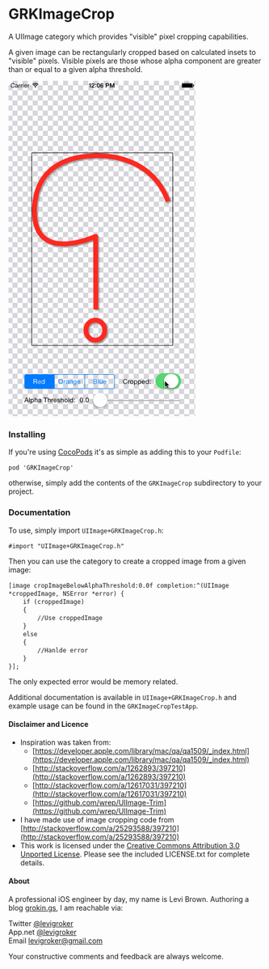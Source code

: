 GRKImageCrop
===========
A UIImage category which provides "visible" pixel cropping capabilities.

A given image can be rectangularly cropped based on calculated insets to "visible" pixels.
Visible pixels are those whose alpha component are greater than or equal to a given alpha
threshold.

![Demo](ReadmeAssets/Demo.gif)

### Installing

If you're using [CocoPods](http://cocopods.org) it's as simple as adding this to your
`Podfile`:

	pod 'GRKImageCrop'

otherwise, simply add the contents of the `GRKImageCrop` subdirectory to your
project.

### Documentation

To use, simply import `UIImage+GRKImageCrop.h`:

    #import "UIImage+GRKImageCrop.h"
    
Then you can use the category to create a cropped image from a given image:

	[image cropImageBelowAlphaThreshold:0.0f completion:^(UIImage *croppedImage, NSError *error) {
		if (croppedImage)
		{
			//Use croppedImage
		}
		else
		{
			//Hanlde error
		}
	}];

The only expected error would be memory related.

Additional documentation is available in `UIImage+GRKImageCrop.h` and example usage
can be found in the `GRKImageCropTestApp`.

#### Disclaimer and Licence

* Inspiration was taken from:
    * [https://developer.apple.com/library/mac/qa/qa1509/_index.html](https://developer.apple.com/library/mac/qa/qa1509/_index.html)
    * [http://stackoverflow.com/a/1262893/397210](http://stackoverflow.com/a/1262893/397210)
    * [http://stackoverflow.com/a/12617031/397210](http://stackoverflow.com/a/12617031/397210)
    * [https://github.com/wrep/UIImage-Trim](https://github.com/wrep/UIImage-Trim)
* I have made use of image cropping code from [http://stackoverflow.com/a/25293588/397210](http://stackoverflow.com/a/25293588/397210)
* This work is licensed under the [Creative Commons Attribution 3.0 Unported License](http://creativecommons.org/licenses/by/3.0/).
  Please see the included LICENSE.txt for complete details.

#### About

A professional iOS engineer by day, my name is Levi Brown. Authoring a blog
[grokin.gs](http://grokin.gs), I am reachable via:

Twitter [@levigroker](https://twitter.com/levigroker)  
App.net [@levigroker](https://alpha.app.net/levigroker)  
Email [levigroker@gmail.com](mailto:levigroker@gmail.com)  

Your constructive comments and feedback are always welcome.
